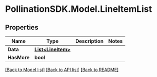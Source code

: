 
# PollinationSDK.Model.LineItemList

## Properties

Name | Type | Description | Notes
------------ | ------------- | ------------- | -------------
**Data** | [**List&lt;LineItem&gt;**](LineItem.md) |  | 
**HasMore** | **bool** |  | 

[[Back to Model list]](../README.md#documentation-for-models)
[[Back to API list]](../README.md#documentation-for-api-endpoints)
[[Back to README]](../README.md)


